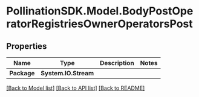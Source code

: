 
# PollinationSDK.Model.BodyPostOperatorRegistriesOwnerOperatorsPost

## Properties

Name | Type | Description | Notes
------------ | ------------- | ------------- | -------------
**Package** | **System.IO.Stream** |  | 

[[Back to Model list]](../README.md#documentation-for-models)
[[Back to API list]](../README.md#documentation-for-api-endpoints)
[[Back to README]](../README.md)

